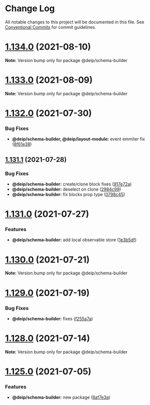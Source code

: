 # Change Log

All notable changes to this project will be documented in this file.
See [Conventional Commits](https://conventionalcommits.org) for commit guidelines.

# [1.134.0](https://github.com/DEIPworld/deip-modules/compare/v1.133.0...v1.134.0) (2021-08-10)

**Note:** Version bump only for package @deip/schema-builder





# [1.133.0](https://github.com/DEIPworld/deip-modules/compare/v1.132.0...v1.133.0) (2021-08-09)

**Note:** Version bump only for package @deip/schema-builder





# [1.132.0](https://github.com/DEIPworld/deip-modules/compare/v1.131.1...v1.132.0) (2021-07-30)


### Bug Fixes

* **@deip/schema-builder, @deip/layout-module:** event emmiter fix ([8f61e38](https://github.com/DEIPworld/deip-modules/commit/8f61e38b0780118ea033907b97ef4187d74ac903))





## [1.131.1](https://github.com/DEIPworld/deip-modules/compare/v1.131.0...v1.131.1) (2021-07-28)


### Bug Fixes

* **@deip/schema-builder:** create/clone block fixes ([917e72a](https://github.com/DEIPworld/deip-modules/commit/917e72a7a8126b1d9c5ef92c43c1fb26e74d2cf9))
* **@deip/schema-builder:** deselect on clone ([2984c99](https://github.com/DEIPworld/deip-modules/commit/2984c99e93f5d2e66f3bb4fdb3f0fd4a93cacc21))
* **@deip/schema-builder:** fix blocks prop type ([0798c45](https://github.com/DEIPworld/deip-modules/commit/0798c459e731299f9215d682252e900c413f38a0))





# [1.131.0](https://github.com/DEIPworld/deip-modules/compare/v1.130.0...v1.131.0) (2021-07-27)


### Features

* **@deip/schema-builder:** add local observable store ([1e3b5df](https://github.com/DEIPworld/deip-modules/commit/1e3b5dfaf7c10039dc1ed5e4603f238f84078962))





# [1.130.0](https://github.com/DEIPworld/deip-modules/compare/v1.129.0...v1.130.0) (2021-07-21)

**Note:** Version bump only for package @deip/schema-builder





# [1.129.0](https://github.com/DEIPworld/deip-modules/compare/v1.128.2...v1.129.0) (2021-07-19)


### Bug Fixes

* **@deip/schema-builder:** fixes ([f255a7a](https://github.com/DEIPworld/deip-modules/commit/f255a7ac6df717e83f8e1f15ce8cbfe40532e556))





# [1.128.0](https://github.com/DEIPworld/deip-modules/compare/v1.127.0...v1.128.0) (2021-07-14)

**Note:** Version bump only for package @deip/schema-builder





# [1.125.0](https://github.com/DEIPworld/deip-modules/compare/v1.124.0...v1.125.0) (2021-07-05)


### Features

* **@deip/schema-builder:** new package ([6af7e3a](https://github.com/DEIPworld/deip-modules/commit/6af7e3a0c44f5dcd3a22ec00ae1ba65341c9e406))
